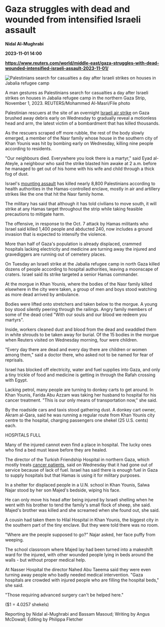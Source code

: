 # Gaza struggles with dead and wounded from intensified Israeli assault
**Nidal Al-Mughrabi**

**2023-11-01 14:00**

**https://www.reuters.com/world/middle-east/gaza-struggles-with-dead-wounded-intensified-israeli-assault-2023-11-01/**

![Palestinians search for casualties a day after Israeli strikes on houses in Jabalia refugee camp](https://www.reuters.com/resizer/M-3vTemePOBu3YwwwKdTAO_jscA=/1920x0/filters:quality(80)/cloudfront-us-east-2.images.arcpublishing.com/reuters/3VYQUV2KZZOHPGQMNM3GE2AE54.jpg)

A man gestures as Palestinians search for casualties a day after Israeli strikes on houses in Jabalia refugee camp in the northern Gaza Strip, November 1, 2023. REUTERS/Mohammed Al-Masri/File photo

Palestinian rescuers at the site of an overnight [Israeli air strike](https://www.reuters.com/world/middle-east/israeli-military-jets-strike-gaza-camp-says-hamas-commander-killed-2023-11-01/) on Gaza brushed away debris early on Wednesday to gradually reveal a motionless head and arm, the latest victim of a bombardment that has killed thousands.

As the rescuers scraped off more rubble, the rest of the body slowly emerged, a member of the Nasr family whose house in the southern city of Khan Younis was hit by bombing early on Wednesday, killing nine people according to residents.

"Our neighbours died. Everywhere you look there is a martyr," said Eyad al-Ateyle, a neighbour who said the strike blasted him awake at 2 a.m. before he managed to get out of his home with his wife and child through a thick fog of dust.

Israel's [mounting assault](https://www.reuters.com/world/middle-east/hamas-says-it-fires-israeli-troops-pressing-gaza-ground-assault-2023-10-31/) has killed nearly 8,800 Palestinians according to health authorities in the Hamas-controlled enclave, mostly in air and artillery strikes like the one that hit the Nasr family home.

The military has said that although it has told civilians to move south, it will strike at any Hamas target throughout the strip while taking feasible precautions to mitigate harm.

The offensive, in response to the Oct. 7 attack by Hamas militants who Israel said killed 1,400 people and abducted 240, now includes a ground invasion that is expected to intensify the violence.

More than half of Gaza's population is already displaced, crammed hospitals lacking electricity and medicine are turning away the injured and gravediggers are running out of cemetery places.

On Tuesday an Israeli strike at the Jabalia refugee camp in north Gaza killed dozens of people according to hospital authorities, leaving a moonscape of craters. Israel said its strike targeted a senior Hamas commander.

At the morgue in Khan Younis, where the bodies of the Nasr family killed elsewhere in the city were taken, a group of men and boys stood watching as more dead arrived by ambulance.

Bodies were lifted onto stretchers and taken below to the morgue. A young boy stood silently peering through the railings. Angry family members of some of the dead cried "With our souls and our blood we redeem you martyrs".

Inside, workers cleaned dust and blood from the dead and swaddled them in white shrouds to be taken away for burial. Of the 15 bodies in the morgue when Reuters visited on Wednesday morning, four were children.

"Every day there are dead and every day there are children or women among them," said a doctor there, who asked not to be named for fear of reprisals.

Israel has blocked off electricity, water and fuel supplies into Gaza, and only a tiny trickle of food and medicine is getting in through the Rafah crossing with Egypt.

Lacking petrol, many people are turning to donkey carts to get around. In Khan Younis, Farida Abu Azzam was taking her husband to hospital for his cancer treatment. "This is our only means of transportation now," she said.

By the roadside cars and taxis stood gathering dust. A donkey cart owner, Akram al-Qara, said he was running a regular route from Khan Younis city centre to the hospital, charging passengers one shekel (25 U.S. cents) each.

HOSPITALS FULL

Many of the injured cannot even find a place in hospital. The lucky ones who find a bed must leave before they are healed.

The director of the Turkish Friendship Hospital in northern Gaza, which mostly treats [cancer patients](https://www.reuters.com/world/middle-east/gazas-only-cancer-hospital-goes-out-service-health-officials-2023-11-01/), said on Wednesday that it had gone out of service because of lack of fuel. Israel has said there is enough fuel in Gaza to supply hospitals but that Hamas is using it for military purposes.

In a shelter for displaced people in a U.N. school in Khan Younis, Salwa Najar stood by her son Majed's bedside, wiping his face.

He can only move his head after being injured by Israeli shelling when he went with his brother to tend the family's small flock of sheep, she said. Majed's brother was killed and she screamed when she found out, she said.

A cousin had taken them to Hilal Hospital in Khan Younis, the biggest city in the southern part of the tiny enclave. But they were told there was no room.

"Where are the people supposed to go?" Najar asked, her face puffy from weeping.

The school classroom where Majed lay had been turned into a makeshift ward for the injured, with other wounded people lying in beds around the walls - but without proper medical help.

At Nasser Hospital the director Nahed Abu Taeema said they were even turning away people who badly needed medical intervention. "Gaza hospitals are crowded with injured people who are filling the hospital beds," she said.

"Those requiring advanced surgery can't be helped here."

($1 = 4.0257 shekels)

Reporting by Nidal al-Mughrabi and Bassam Masoud; Writing by Angus McDowall; Editing by Philippa Fletcher